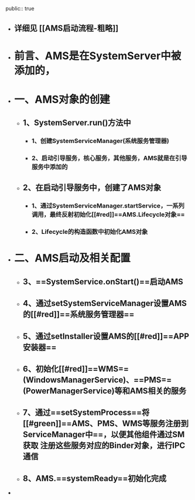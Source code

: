 public:: true

- ## 详细见 [[AMS启动流程-粗略]]
- # 前言、AMS是在SystemServer中被添加的，
- # 一、AMS对象的创建
	- ## 1、SystemServer.run()方法中
		- ### 1、创建SystemServiceManager(系统服务管理器)
		- ### 2、启动引导服务，核心服务，其他服务，AMS就是在引导服务中添加的
	- ##  2、在启动引导服务中，创建了AMS对象
		- ### 1、通过SystemServiceManager.startService，一系列调用，最终反射初始化[[#red]]==**AMS.Lifecycle对象**==
		- ### 2、Lifecycle的构造函数中初始化AMS对象
- # 二、AMS启动及相关配置
	- ## 3、==**SystemService.onStart()**==启动AMS
	- ## 4、通过setSystemServiceManager设置AMS的[[#red]]==**系统服务管理器**==
	- ## 5、通过setInstaller设置AMS的[[#red]]==**APP安装器**==
	- ## 6、初始化[[#red]]==**WMS**==(WindowsManagerService)、==**PMS**==(PowerManagerService)等和AMS相关的服务
	- ## 7、通过==**setSystemProcess**==将[[#green]]==**AMS、PMS、WMS等服务注册到ServiceManager中**==，以便其他组件通过SM获取 注册这些服务对应的Binder对象，进行IPC通信
	- ## 8、AMS.==**systemReady**==初始化完成
-